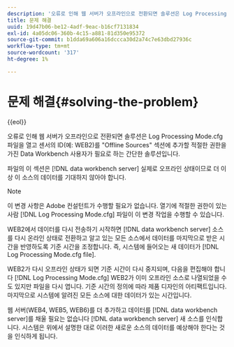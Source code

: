 ```yaml
---
description: '오류로 인해 웹 서버가 오프라인으로 전환되면 솔루션은 Log Processing Mode.cfg 파일을 열고 센서의 ID(예: WEB2)를 "Offline Sources" 섹션에 추가할 적절한 권한을 가진 Data Workbench 사용자가 필요로 하는 간단한 솔루션입니다.'
title: 문제 해결
uuid: 19d47b06-be12-4adf-9eac-b16cf7131834
exl-id: 4a05dc06-360b-4c15-a881-81d350e95372
source-git-commit: b1dda69a606a16dccca30d2a74c7e63dbd27936c
workflow-type: tm+mt
source-wordcount: '317'
ht-degree: 1%

---
```


# 문제 해결{#solving-the-problem}

{{eol}}

오류로 인해 웹 서버가 오프라인으로 전환되면 솔루션은 Log Processing Mode.cfg 파일을 열고 센서의 ID(예: WEB2)를 &quot;Offline Sources&quot; 섹션에 추가할 적절한 권한을 가진 Data Workbench 사용자가 필요로 하는 간단한 솔루션입니다.

파일의 이 섹션은 [!DNL data workbench server] 실제로 오프라인 상태이므로 더 이상 이 소스의 데이터를 기대하지 않아야 합니다.

>[!NOTE]
>
>이 변경 사항은 Adobe 컨설턴트가 수행할 필요가 없습니다. 열기에 적절한 권한이 있는 사람 [!DNL Log Processing Mode.cfg] 파일이 이 변경 작업을 수행할 수 있습니다.

WEB2에서 데이터를 다시 전송하기 시작하면 [!DNL data workbench server] 소스를 다시 온라인 상태로 전환하고 알고 있는 모든 소스에서 데이터를 마지막으로 받은 시간을 반영하도록 기준 시간을 조정합니다. 즉, 시스템에 들어오는 새 데이터가 [!DNL Log Processing Mode.cfg file].

WEB2가 다시 오프라인 상태가 되면 기준 시간이 다시 중지되며, 다음을 편집해야 합니다 [!DNL Log Processing Mode.cfg] WEB2가 이미 오프라인 소스로 나열되었을 수도 있지만 파일을 다시 엽니다. 기준 시간의 정의에 따라 제품 디자인의 아티팩트입니다. 마지막으로 시스템에 알려진 모든 소스에 대한 데이터가 있는 시간입니다.

웹 서버(WEB4, WEB5, WEB6)를 더 추가하고 데이터를 [!DNL data workbench server]를 채울 필요는 없습니다 [!DNL data workbench server] 새 소스를 인식합니다. 시스템은 위에서 설명한 대로 이러한 새로운 소스의 데이터를 예상해야 한다는 것을 인식하게 됩니다.
